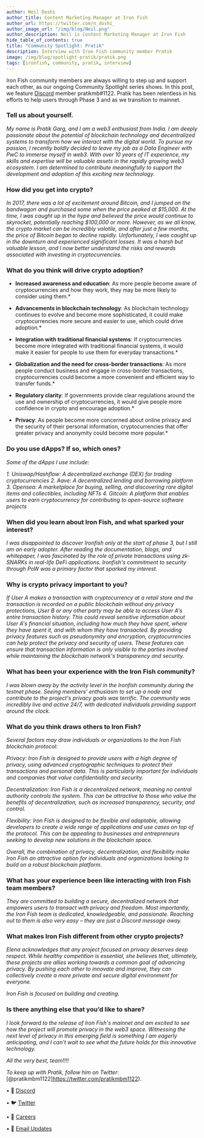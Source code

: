 ```yaml
---
author: Neil Doshi
author_title: Content Marketing Manager at Iron Fish
author_url: https://twitter.com/n_doshi_
author_image_url: "/img/blog/Neil.png"
author_description: Neil is Content Marketing Manager at Iron Fish
hide_table_of_contents: true
title: "Community Spotlight: Pratik"
description: Interview with Iron Fish community member Pratik
image: /img/blog/spotlight-pratik/pratik.png
tags: [ironfish, community, pratik, interview]
---
```


Iron Fish community members are always willing to step up and support each other, as our ongoing Community Spotlight series shows. In this post, we feature [Discord](https://discord.ironfish.network) member pratikmb#1122. Pratik has been relentless in his efforts to help users through Phase 3 and as we transition to mainnet.

### Tell us about yourself.

*My name is Pratik Garg, and I am a web3 enthusiast from India. I am deeply passionate about the potential of blockchain technology and decentralized systems to transform how we interact with the digital world. To pursue my passion, I recently boldly decided to leave my job as a Data Engineer with PwC to immerse myself in web3. With over 10 years of IT experience, my skills and expertise will be valuable assets in the rapidly growing web3 ecosystem. I am determined to contribute meaningfully to support the development and adoption of this exciting new technology.*

### How did you get into crypto?

*In 2017, there was a lot of excitement around Bitcoin, and I jumped on the bandwagon and purchased some when the price peaked at $15,000. At the time, I was caught up in the hype and believed the price would continue to skyrocket, potentially reaching $100,000 or more. However, as we all know, the crypto market can be incredibly volatile, and after just a few months, the price of Bitcoin began to decline rapidly. Unfortunately, I was caught up in the downturn and experienced significant losses. It was a harsh but valuable lesson, and I now better understand the risks and rewards associated with investing in cryptocurrencies.*

### What do you think will drive crypto adoption?

* **Increased awareness and education**: As more people become aware of cryptocurrencies and how they work, they may be more likely to consider using them.*

* **Advancements in blockchain technology**: As blockchain technology continues to evolve and become more sophisticated, it could make cryptocurrencies more secure and easier to use, which could drive adoption.*

* **Integration with traditional financial systems**: If cryptocurrencies become more integrated with traditional financial systems, it would make it easier for people to use them for everyday transactions.*

* **Globalization and the need for cross-border transactions**: As more people conduct business and engage in cross-border transactions, cryptocurrencies could become a more convenient and efficient way to transfer funds.*

* **Regulatory clarity**: If governments provide clear regulations around the use and ownership of cryptocurrencies, it would give people more confidence in crypto and encourage adoption.*

* **Privacy**: As people become more concerned about online privacy and the security of their personal information, cryptocurrencies that offer greater privacy and anonymity could become more popular.*

### Do you use dApps? If so, which ones?

*Some of the dApps I use include:*

*1. Uniswap/Hashflow: A decentralized exchange (DEX) for trading cryptocurrencies*
*2. Aave: A decentralized lending and borrowing platform*
*3. Opensea: A marketplace for buying, selling, and discovering rare digital items and collectibles, including NFTs*
*4. Gitcoin: A platform that enables users to earn cryptocurrency for contributing to open-source software projects*

### When did you learn about Iron Fish, and what sparked your interest?

*I was disappointed to discover Ironfish only at the start of phase 3, but I still am an early adopter. After reading the documentation, blogs, and whitepaper, I was fascinated by the role of private transactions using zk-SNARKs in real-life DeFi applications. Ironfish's commitment to security through PoW was a primary factor that sparked my interest.*

### Why is crypto privacy important to you?

*If User A makes a transaction with cryptocurrency at a retail store and the transaction is recorded on a public blockchain without any privacy protections, User B or any other party may be able to access User A's entire transaction history. This could reveal sensitive information about User A's financial situation, including how much they have spent, where they have spent it, and with whom they have transacted.
By providing privacy features such as pseudonymity and encryption, cryptocurrencies can help protect the privacy and security of users. These features can ensure that transaction information is only visible to the parties involved while maintaining the blockchain network's transparency and security.*

###  What has been your experience with the Iron Fish community?
*I was blown away by the activity level in the Ironfish community during the testnet phase. Seeing members' enthusiasm to set up a node and contribute to the project's privacy goals was terrific. The community was incredibly live and active 24/7, with dedicated individuals providing support around the clock.*

###  What do you think draws others to Iron Fish?

*Several factors may draw individuals or organizations to the Iron Fish blockchain protocol:*

*Privacy: Iron Fish is designed to provide users with a high degree of privacy, using advanced cryptographic techniques to protect their transactions and personal data. This is particularly important for individuals and companies that value confidentiality and security.*

*Decentralization: Iron Fish is a decentralized network, meaning no central authority controls the system. This can be attractive to those who value the benefits of decentralization, such as increased transparency, security, and control.*

*Flexibility: Iron Fish is designed to be flexible and adaptable, allowing developers to create a wide range of applications and use cases on top of the protocol. This can be appealing to businesses and entrepreneurs seeking to develop new solutions in the blockchain space.*

*Overall, the combination of privacy, decentralization, and flexibility make Iron Fish an attractive option for individuals and organizations looking to build on a robust blockchain platform.*

###  What has your experience been like interacting with Iron Fish team members?

*They are committed to building a secure, decentralized network that empowers users to transact with privacy and freedom. Most importantly, the Iron Fish team is dedicated, knowledgeable, and passionate. Reaching out to them is also very easy – they are just a Discord message away.*

### What makes Iron Fish different from other crypto projects?

*Elena acknowledges that any project focused on privacy deserves deep respect. While healthy competition is essential, she believes that, ultimately, these projects are allies working towards a common goal of advancing privacy. By pushing each other to innovate and improve, they can collectively create a more private and secure digital environment for everyone.*

*Iron Fish is focused on building and creating.*

### Is there anything else that you’d like to share?

*I look forward to the release of Iron Fish's mainnet and am excited to see how the project will promote privacy in the web3 space. Witnessing the next level of privacy in this emerging field is something I am eagerly anticipating, and I can't wait to see what the future holds for this innovative technology.*

*All the very best, team!!!!*

*To keep up with Pratik, follow him on Twitter*: [@pratikmbm1122]https://twitter.com/pratikmbm1122).

• 🎤 [Discord](https://discord.ironfish.network)

• 🐦 [Twitter](https://twitter.com/ironfishcrypto)

• 🚀 [Careers](https://ironfish.network/careers)

• 📧 [Email Updates](https://ironfish.network/#email-signup)
